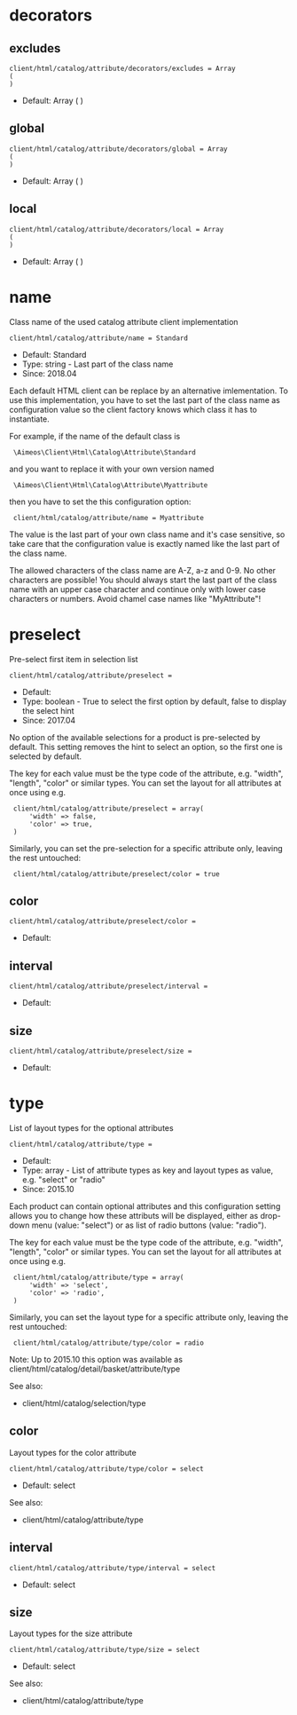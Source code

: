 
# decorators
## excludes

```
client/html/catalog/attribute/decorators/excludes = Array
(
)
```

* Default: Array
(
)



## global

```
client/html/catalog/attribute/decorators/global = Array
(
)
```

* Default: Array
(
)



## local

```
client/html/catalog/attribute/decorators/local = Array
(
)
```

* Default: Array
(
)



# name

Class name of the used catalog attribute client implementation

```
client/html/catalog/attribute/name = Standard
```

* Default: Standard
* Type: string - Last part of the class name
* Since: 2018.04

Each default HTML client can be replace by an alternative imlementation.
To use this implementation, you have to set the last part of the class
name as configuration value so the client factory knows which class it
has to instantiate.

For example, if the name of the default class is

```
 \Aimeos\Client\Html\Catalog\Attribute\Standard
```

and you want to replace it with your own version named

```
 \Aimeos\Client\Html\Catalog\Attribute\Myattribute
```

then you have to set the this configuration option:

```
 client/html/catalog/attribute/name = Myattribute
```

The value is the last part of your own class name and it's case sensitive,
so take care that the configuration value is exactly named like the last
part of the class name.

The allowed characters of the class name are A-Z, a-z and 0-9. No other
characters are possible! You should always start the last part of the class
name with an upper case character and continue only with lower case characters
or numbers. Avoid chamel case names like "MyAttribute"!


# preselect

Pre-select first item in selection list

```
client/html/catalog/attribute/preselect = 
```

* Default: 
* Type: boolean - True to select the first option by default, false to display the select hint
* Since: 2017.04

No option of the available selections for a product is pre-selected by
default. This setting removes the hint to select an option, so the first one
is selected by default.

The key for each value must be the type code of the attribute, e.g. "width",
"length", "color" or similar types. You can set the layout for all
attributes at once using e.g.

```
 client/html/catalog/attribute/preselect = array(
     'width' => false,
     'color' => true,
 )
```

Similarly, you can set the pre-selection for a specific attribute only,
leaving the rest untouched:

```
 client/html/catalog/attribute/preselect/color = true
```


## color

```
client/html/catalog/attribute/preselect/color = 
```

* Default: 


## interval

```
client/html/catalog/attribute/preselect/interval = 
```

* Default: 


## size

```
client/html/catalog/attribute/preselect/size = 
```

* Default: 


# type

List of layout types for the optional attributes

```
client/html/catalog/attribute/type = 
```

* Default: 
* Type: array - List of attribute types as key and layout types as value, e.g. "select" or "radio"
* Since: 2015.10

Each product can contain optional attributes and this configuration setting
allows you to change how these attributs will be displayed, either as
drop-down menu (value: "select") or as list of radio buttons (value:
"radio").

The key for each value must be the type code of the attribute, e.g. "width",
"length", "color" or similar types. You can set the layout for all
attributes at once using e.g.

```
 client/html/catalog/attribute/type = array(
     'width' => 'select',
     'color' => 'radio',
 )
```

Similarly, you can set the layout type for a specific attribute only,
leaving the rest untouched:

```
 client/html/catalog/attribute/type/color = radio
```

Note: Up to 2015.10 this option was available as
client/html/catalog/detail/basket/attribute/type

See also:

* client/html/catalog/selection/type

## color

Layout types for the color attribute

```
client/html/catalog/attribute/type/color = select
```

* Default: select

See also:

* client/html/catalog/attribute/type

## interval

```
client/html/catalog/attribute/type/interval = select
```

* Default: select


## size

Layout types for the size attribute

```
client/html/catalog/attribute/type/size = select
```

* Default: select

See also:

* client/html/catalog/attribute/type